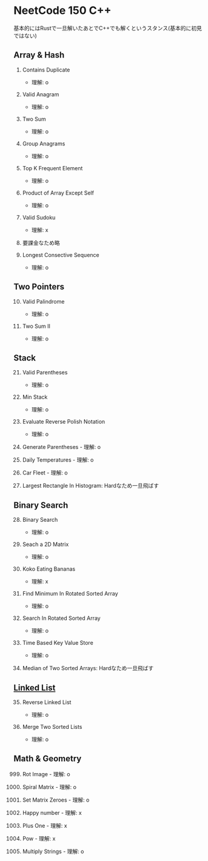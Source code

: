 # NeetCode 150 C++ 

基本的にはRustで一旦解いたあとでC++でも解くというスタンス(基本的に初見ではない)

## Array & Hash

1. Contains Duplicate
    - 理解: o

2. Valid Anagram 
    - 理解: o

3. Two Sum
    - 理解: o

4. Group Anagrams
    - 理解: o

5. Top K Frequent Element
    - 理解: o

6. Product of Array Except Self
    - 理解: o

7. Valid Sudoku
    - 理解: x

8. 要課金なため略

9. Longest Consective Sequence
    - 理解: o

## Two Pointers

10. Valid Palindrome
    - 理解: o

11. Two Sum II
    - 理解: o

## Stack

21. Valid Parentheses
    - 理解: o

22. Min Stack 
    - 理解: o

23. Evaluate Reverse Polish Notation 
    - 理解: o

24.  Generate Parentheses
    - 理解: o

25.  Daily Temperatures
    - 理解: o

26.  Car Fleet 
    - 理解: o

27. Largest Rectangle In Histogram: Hardなため一旦飛ばす

## Binary Search

28. Binary Search
    - 理解: o

29. Seach a 2D Matrix
    - 理解: o 

30. Koko Eating Bananas 
    - 理解: x

31. Find Minimum In Rotated Sorted Array
    - 理解: o

32. Search In Rotated Sorted Array
    - 理解: o

33. Time Based Key Value Store
    - 理解: o 

34. Median of Two Sorted Arrays: Hardなため一旦飛ばす

## [Linked List](./linked_list) 

35. Reverse Linked List 
    - 理解: o

36. Merge Two Sorted Lists 
    - 理解: o

## Math & Geometry

999. Rot Image
    - 理解: o

999. Spiral Matrix
    - 理解: o 

999. Set Matrix Zeroes
    - 理解: o 

999. Happy number 
    - 理解: x 

999. Plus One 
    - 理解: x  

999. Pow 
    - 理解: x  

999. Multiply Strings 
    - 理解: o  
